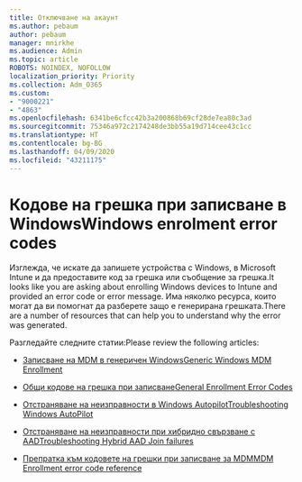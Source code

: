 ```yaml
---
title: Отключване на акаунт
ms.author: pebaum
author: pebaum
manager: mnirkhe
ms.audience: Admin
ms.topic: article
ROBOTS: NOINDEX, NOFOLLOW
localization_priority: Priority
ms.collection: Adm_O365
ms.custom:
- "9000221"
- "4863"
ms.openlocfilehash: 6341be6cfcc42b3a200868b69cf28de7ea80c3ad
ms.sourcegitcommit: 75346a972c2174248de3bb55a19d714cee43c1cc
ms.translationtype: HT
ms.contentlocale: bg-BG
ms.lasthandoff: 04/09/2020
ms.locfileid: "43211175"
---
```

# <a name="windows-enrolment-error-codes"></a><span data-ttu-id="48e9d-102">Кодове на грешка при записване в Windows</span><span class="sxs-lookup"><span data-stu-id="48e9d-102">Windows enrolment error codes</span></span>

<span data-ttu-id="48e9d-103">Изглежда, че искате да запишете устройства с Windows, в Microsoft Intune и да предоставите код за грешка или съобщение за грешка.</span><span class="sxs-lookup"><span data-stu-id="48e9d-103">It looks like you are asking about enrolling Windows devices to Intune and provided an error code or error message.</span></span> <span data-ttu-id="48e9d-104">Има няколко ресурса, които могат да ви помогнат да разберете защо е генерирана грешката.</span><span class="sxs-lookup"><span data-stu-id="48e9d-104">There are a number of resources that can help you to understand why the error was generated.</span></span>
 
<span data-ttu-id="48e9d-105">Разгледайте следните статии:</span><span class="sxs-lookup"><span data-stu-id="48e9d-105">Please review the following articles:</span></span>

- [<span data-ttu-id="48e9d-106">Записване на MDM в генеричен Windows</span><span class="sxs-lookup"><span data-stu-id="48e9d-106">Generic Windows MDM Enrollment</span></span>](https://docs.microsoft.com/mem/intune/enrollment/troubleshoot-windows-enrollment-errors)

- [<span data-ttu-id="48e9d-107">Общи кодове на грешка при записване</span><span class="sxs-lookup"><span data-stu-id="48e9d-107">General Enrollment Error Codes</span></span>](https://docs.microsoft.com/mem/intune/enrollment/troubleshoot-device-enrollment-in-intune#general-enrollment-error-codes)

- [<span data-ttu-id="48e9d-108">Отстраняване на неизправности в Windows Autopilot</span><span class="sxs-lookup"><span data-stu-id="48e9d-108">Troubleshooting Windows AutoPilot</span></span>](https://docs.microsoft.com/windows/deployment/windows-autopilot/troubleshooting)

- [<span data-ttu-id="48e9d-109">Отстраняване на неизправности при хибридно свързване с AAD</span><span class="sxs-lookup"><span data-stu-id="48e9d-109">Troubleshooting Hybrid AAD Join failures</span></span>](https://docs.microsoft.com/azure/active-directory/devices/troubleshoot-hybrid-join-windows-current)

- [<span data-ttu-id="48e9d-110">Препратка към кодовете на грешки при записване за MDM</span><span class="sxs-lookup"><span data-stu-id="48e9d-110">MDM Enrollment error code reference</span></span>](https://docs.microsoft.com/windows/win32/mdmreg/mdm-registration-constants)
